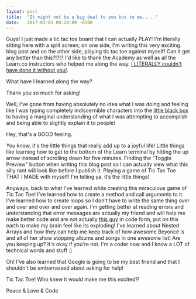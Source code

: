 ```yaml
---
layout: post
title:  "It might not be a big deal to you but to me....."
date:   2017-03-01 00:28:09 -0500
---
```



Guys! I just made a tic tac toe board that I can actually PLAY! I'm literally sitting here with a split screen; on one side, I'm writing this very exciting blog post and on the other side, playing tic tac toe against myself! Can it get any better than this?!?!? I'd like to thank the Academy as well as all the Learn.co instructors who helped me along the way.
[I LITERALLY couldn't have done it without you!](http://gph.is/2dJXT22). 

What have I learned along the way? 

Thank you so much for asking! 

Well, I've gone from having absolutely no idea what I was doing and feeling like I was typing completely indiscernible characters into the [little black box](http://carolyn-yates.com/2017/02/14/talking_to_the_computer/) to having a marginal understanding of what I was attempting to accomplish and being able to slightly explain it to people!

Hey, that's a GOOD feeling. 

You know, it's the little things that really add up to a joyful life! Little things like learning how to get to the bottom of the Learn terminal by hitting the up arrow instead of scrolling down for five minutes. Finding the "Toggle Preview" button when writing this blog post so I can actually view what this silly rant will look like before I publish it. Playing a game of Tic Tac Toe THAT I MADE with myself! I'm telling ya, it’s the little things! 

Anyways, back to what I've learned while creating this miraculous game of Tic Tac Toe! I've learned how to create a method and call arguments to it. I've learned how to create loops so I don't have to write the same thing over and over and over and over again. I'm getting better at reading errors and understanding that error messages are actually my friend and will help me make better code and are not actually [this guy](http://gph.is/1VTuxyK) in code form, put on this earth to make my brain feel like its exploding! I've learned about Nested Arrays and how they can help me keep track of how awesome Beyoncé is and all of her show stopping albums and songs in one awesome list! Are you keeping up? It's okay if you're not. I'm a coder now and I know a LOT of technical words and stuff :)  

Oh! I've also learned that Google is going to be my best friend and that I shouldn't be embarrassed about asking for help! 

Tic Tac Toe! Who knew it would make me this excited?!

Peace & Love & Code

